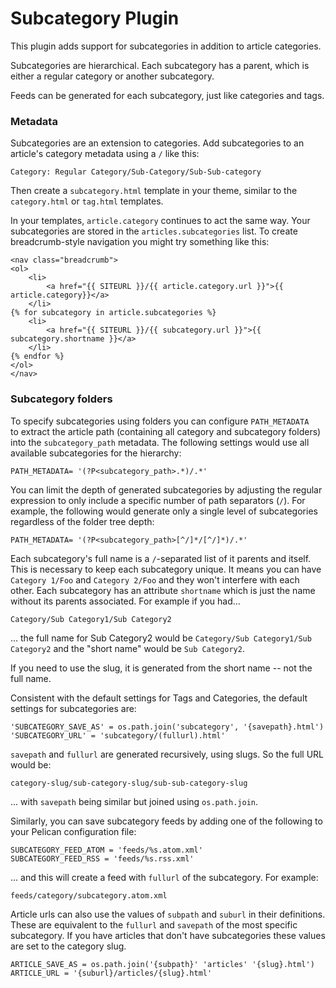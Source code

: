 # Subcategory Plugin

This plugin adds support for subcategories in addition to article categories.

Subcategories are hierarchical. Each subcategory has a parent, which is either a regular category or another subcategory.

Feeds can be generated for each subcategory, just like categories and tags.

### Metadata

Subcategories are an extension to categories. Add subcategories to an article's category metadata using a `/` like this:

```
Category: Regular Category/Sub-Category/Sub-Sub-category
```

Then create a `subcategory.html` template in your theme, similar to the `category.html` or `tag.html` templates.

In your templates, `article.category` continues to act the same way. Your subcategories are stored in the `articles.subcategories` list. To create breadcrumb-style navigation you might try something like this:

```
<nav class="breadcrumb">
<ol>
    <li>
        <a href="{{ SITEURL }}/{{ article.category.url }}">{{ article.category}}</a>
    </li>
{% for subcategory in article.subcategories %}
    <li>
        <a href="{{ SITEURL }}/{{ subcategory.url }}">{{ subcategory.shortname }}</a>
    </li>
{% endfor %}
</ol>
</nav>
```

### Subcategory folders

To specify subcategories using folders you can configure `PATH_METADATA`<br>
to extract the article path (containing all category and subcategory folders) into the `subcategory_path` metadata. The following settings would use all available subcategories for the hierarchy:

```
PATH_METADATA= '(?P<subcategory_path>.*)/.*'
```

You can limit the depth of generated subcategories by adjusting the regular expression to only include a specific number of path separators (`/`). For example, the following would generate only a single level of subcategories regardless of the folder tree depth:

```
PATH_METADATA= '(?P<subcategory_path>[^/]*/[^/]*)/.*'
```

Each subcategory's full name is a `/`-separated list of it parents and itself. This is necessary to keep each subcategory unique. It means you can have `Category 1/Foo` and `Category 2/Foo` and they won't interfere with each other. Each subcategory has an attribute `shortname` which is just the name without its parents associated. For example if you had...

```
Category/Sub Category1/Sub Category2
```

... the full name for Sub Category2 would be `Category/Sub Category1/Sub Category2` and the "short name" would be `Sub Category2`.

If you need to use the slug, it is generated from the short name -- not the full name.

Consistent with the default settings for Tags and Categories, the default settings for subcategories are:

```
'SUBCATEGORY_SAVE_AS' = os.path.join('subcategory', '{savepath}.html')
'SUBCATEGORY_URL' = 'subcategory/(fullurl).html'
```

`savepath` and `fullurl` are generated recursively, using slugs. So the full URL would be:

```
category-slug/sub-category-slug/sub-sub-category-slug
```

... with `savepath` being similar but joined using `os.path.join`.

Similarly, you can save subcategory feeds by adding one of the following to your Pelican configuration file:

```
SUBCATEGORY_FEED_ATOM = 'feeds/%s.atom.xml'
SUBCATEGORY_FEED_RSS = 'feeds/%s.rss.xml'
```

... and this will create a feed with `fullurl` of the subcategory. For example:

```
feeds/category/subcategory.atom.xml
```

Article urls can also use the values of `subpath` and `suburl` in their definitions. These are equivalent to the `fullurl` and `savepath` of the most specific subcategory. If you have articles that don't have subcategories these values are set to the category slug.

```
ARTICLE_SAVE_AS = os.path.join('{subpath}' 'articles' '{slug}.html')
ARTICLE_URL = '{suburl}/articles/{slug}.html'
```
